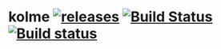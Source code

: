 # kolme [![releases](https://img.shields.io/github/tag/igagis/kolme.svg)](https://github.com/igagis/kolme/releases) [![Build Status](https://travis-ci.org/igagis/kolme.svg?branch=master)](https://travis-ci.org/igagis/kolme) [![Build status](https://ci.appveyor.com/api/projects/status/v0ucr4apsndn6hu3/branch/master?svg=true)](https://ci.appveyor.com/project/igagis/kolme/branch/master)


